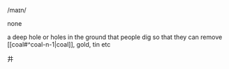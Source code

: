 /maɪn/

none

a deep hole or holes in the ground that people dig so that they can remove [[coal#^coal-n-1|coal]], gold, tin etc

井